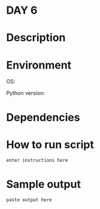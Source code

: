
# DAY 6

# Description

# Environment
OS:

Python version:

# Dependencies

# How to run script
```
enter instructions here
```

# Sample output
```
paste output here
```

